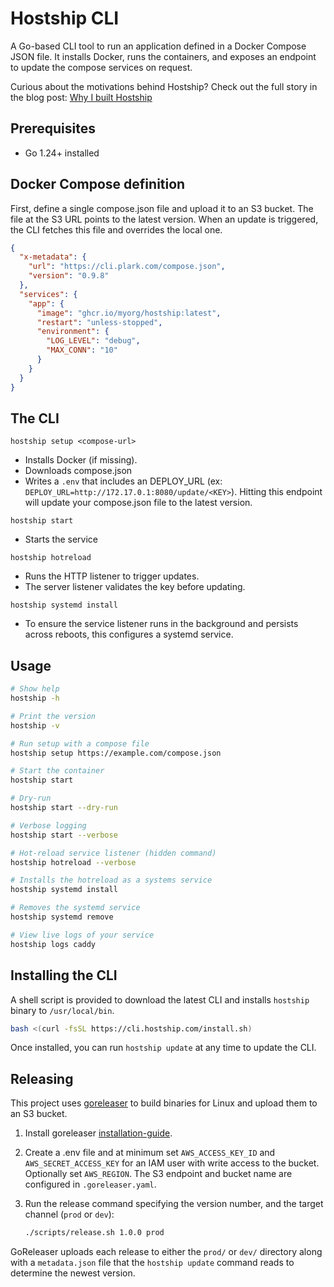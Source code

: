 # Hostship CLI

A Go-based CLI tool to run an application defined in a Docker Compose JSON file. 
It installs Docker, runs the containers, and exposes an endpoint to update the  compose services on request. 

Curious about the motivations behind Hostship? Check out the full story in the blog post: [Why I built Hostship](https://plark.com/hostship-dokku-alternative)
 
## Prerequisites

* Go 1.24+ installed

## Docker Compose definition 
First, define a single compose.json file and upload it to an S3 bucket. The file at the S3 URL points to the latest version. When an update is triggered, the CLI fetches this file and overrides the local one.

```json
{
  "x-metadata": {
    "url": "https://cli.plark.com/compose.json",
    "version": "0.9.8"
  },
  "services": {
    "app": {
      "image": "ghcr.io/myorg/hostship:latest",
      "restart": "unless-stopped",
      "environment": {
        "LOG_LEVEL": "debug",
        "MAX_CONN": "10"
      }
    }
  }
}
```


## The CLI

```Shell
hostship setup <compose-url>
```

- Installs Docker (if missing).
- Downloads compose.json
- Writes a `.env` that includes an DEPLOY_URL (ex: `DEPLOY_URL=http://172.17.0.1:8080/update/<KEY>`). Hitting this endpoint will update your compose.json file to the latest version.


```Shell
hostship start
```
- Starts the service

```Shell
hostship hotreload
```
- Runs the HTTP listener to trigger updates.
- The server listener validates the key before updating.

```Shell
hostship systemd install
```
- To ensure the service listener runs in the background and persists across reboots, this configures a systemd service.

## Usage
```bash
# Show help
hostship -h

# Print the version
hostship -v

# Run setup with a compose file
hostship setup https://example.com/compose.json

# Start the container
hostship start

# Dry-run
hostship start --dry-run

# Verbose logging
hostship start --verbose

# Hot-reload service listener (hidden command)
hostship hotreload --verbose

# Installs the hotreload as a systems service
hostship systemd install

# Removes the systemd service
hostship systemd remove

# View live logs of your service
hostship logs caddy
```


## Installing the CLI

A shell script is provided to download the latest CLI and installs `hostship` binary to `/usr/local/bin`. 

```bash
bash <(curl -fsSL https://cli.hostship.com/install.sh)
```

Once installed, you can run `hostship update` at any time to update the CLI.

## Releasing

This project uses [goreleaser](https://goreleaser.com/) to build binaries for Linux and upload them to an S3 bucket.

1. Install goreleaser [installation-guide](https://goreleaser.com/install/#npm).
2. Create a .env file and at minimum set `AWS_ACCESS_KEY_ID` and `AWS_SECRET_ACCESS_KEY` for an IAM user with write access to the bucket. Optionally set `AWS_REGION`. The S3 endpoint and bucket name are configured in `.goreleaser.yaml`.

3. Run the release command specifying the version number, and the target channel (`prod` or `dev`):

   ```bash
   ./scripts/release.sh 1.0.0 prod
   ```

GoReleaser uploads each release to either the `prod/` or `dev/` directory along with a `metadata.json` file that the `hostship update` command reads to determine the newest version.
